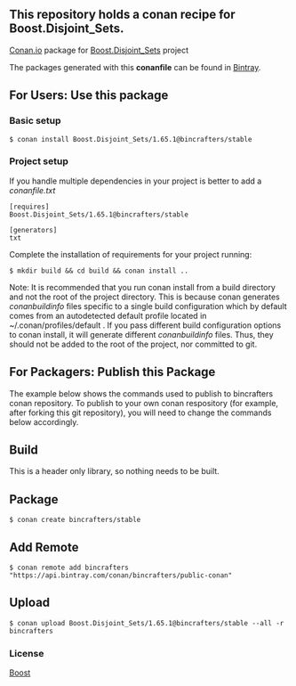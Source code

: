 ## This repository holds a conan recipe for Boost.Disjoint_Sets.

[Conan.io](https://conan.io) package for [Boost.Disjoint_Sets](https://github.com/Boostorg/Disjoint_Sets) project

The packages generated with this **conanfile** can be found in [Bintray](https://bintray.com/bincrafters/public-conan/Boost.Disjoint_Sets%3Abincrafters).

## For Users: Use this package

### Basic setup

    $ conan install Boost.Disjoint_Sets/1.65.1@bincrafters/stable

### Project setup

If you handle multiple dependencies in your project is better to add a *conanfile.txt*

    [requires]
    Boost.Disjoint_Sets/1.65.1@bincrafters/stable

    [generators]
    txt

Complete the installation of requirements for your project running:

    $ mkdir build && cd build && conan install ..
	
Note: It is recommended that you run conan install from a build directory and not the root of the project directory.  This is because conan generates *conanbuildinfo* files specific to a single build configuration which by default comes from an autodetected default profile located in ~/.conan/profiles/default .  If you pass different build configuration options to conan install, it will generate different *conanbuildinfo* files.  Thus, they should not be added to the root of the project, nor committed to git. 

## For Packagers: Publish this Package

The example below shows the commands used to publish to bincrafters conan repository. To publish to your own conan respository (for example, after forking this git repository), you will need to change the commands below accordingly. 

## Build  

This is a header only library, so nothing needs to be built.

## Package 

    $ conan create bincrafters/stable
	
## Add Remote

	$ conan remote add bincrafters "https://api.bintray.com/conan/bincrafters/public-conan"

## Upload

    $ conan upload Boost.Disjoint_Sets/1.65.1@bincrafters/stable --all -r bincrafters

### License
[Boost](www.boost.org/LICENSE_1_0.txt)
